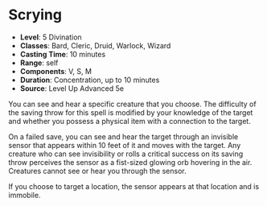 # Scrying

- **Level**: 5 Divination
- **Classes**: Bard, Cleric, Druid, Warlock, Wizard
- **Casting Time**: 10 minutes
- **Range**: self
- **Components**: V, S, M
- **Duration**: Concentration, up to 10 minutes
- **Source**: Level Up Advanced 5e

You can see and hear a specific creature that you choose. The difficulty of the saving throw for this spell is modified by your knowledge of the target and whether you possess a physical item with a connection to the target.

On a failed save, you can see and hear the target through an invisible sensor that appears within 10 feet of it and moves with the target. Any creature who can see invisibility or rolls a critical success on its saving throw perceives the sensor as a fist-sized glowing orb hovering in the air. Creatures cannot see or hear you through the sensor.

If you choose to target a location, the sensor appears at that location and is immobile.

